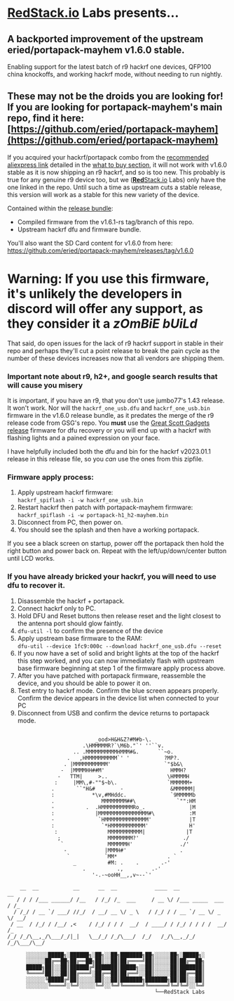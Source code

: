 # [**Red**Stack.io](https://www.redstack.io) Labs presents...
## A backported improvement of the upstream eried/portapack-mayhem v1.6.0 stable.

Enabling support for the latest batch of r9 hackrf one devices, QFP100 china knockoffs, and working hackrf mode, without needing to run nightly.

## These may not be the droids you are looking for! If you are looking for portapack-mayhem's main repo, find it here: [https://github.com/eried/portapack-mayhem](https://github.com/eried/portapack-mayhem)

If you acquired your hackrf/portapack combo from the [recommended aliexpress link](https://s.click.aliexpress.com/e/_DmU7GQX) detailed in the [what to buy section](https://github.com/eried/portapack-mayhem#what-to-buy), it will not work with v1.6.0 stable as it is now shipping an r9 hackrf, and so is too new. This probably is true for any genuine r9 device too, but we ([**Red**Stack.io](https://www.redstack.io) Labs) only have the one linked in the repo. Until such a time as upstream cuts a stable release, this version will work as a stable for this new variety of the device.

Contained within the [release bundle](https://github.com/redstackio/portapack-mayhem/releases/tag/v1.6.1-rs):

- Compiled firmware from the v1.6.1-rs tag/branch of this repo.
- Upstream hackrf dfu and firmware bundle.

You'll also want the SD Card content for v1.6.0 from here: https://github.com/eried/portapack-mayhem/releases/tag/v1.6.0

# Warning: If you use this firmware, it's unlikely the developers in discord will offer any support, as they consider it a _zOmBiE bUiLd_

That said, do open issues for the lack of r9 hackrf support in stable in their repo and perhaps they'll cut a point release to break the pain cycle as the number of these devices increases now that ali vendors are shipping them.

### Important note about r9, h2+, and google search results that will cause you misery
It is important, if you have an r9, that you don't use jumbo77's 1.43 release. It won't work. Nor will the `hackrf_one_usb.dfu` and `hackrf_one_usb.bin` firmware in the v1.6.0 release bundle, as it predates the merge of the r9 release code from GSG's repo. You **must** use the [Great Scott Gadgets release](https://github.com/greatscottgadgets/hackrf/releases/tag/v2023.01.1) firmware for dfu recovery or you will end up with a hackrf with flashing lights and a pained expression on your face.

I have helpfully included both the dfu and bin for the hackrf v2023.01.1 release in this release file, so you _can_ use the ones from this zipfile.

### Firmware apply process:

1. Apply upstream hackrf firmware:  
`hackrf_spiflash -i -w hackrf_one_usb.bin`
2. Restart hackrf then patch with portapack-mayhem firmware:  
`hackrf_spiflash -i -w portapack-h1_h2-mayhem.bin`
3. Disconnect from PC, then power on.
4. You should see the splash and then have a working portapack.

If you see a black screen on startup, power off the portapack then hold the right button and power back on. Repeat with the left/up/down/center button until LCD works.

### If you have already bricked your hackrf, you will need to use dfu to recover it.

1. Disassemble the hackrf + portapack.
2. Connect hackrf only to PC.
3. Hold DFU and Reset buttons then release reset and the light closest to the antenna port should glow faintly.
4. `dfu-util -l` to confirm the presence of the device
5. Apply upstream base firmware to the RAM:  
`dfu-util --device 1fc9:000c --download hackrf_one_usb.dfu --reset`
6. If you now have a set of solid and bright lights at the top of the hackrf this step worked, and you can now immediately flash with upstream base firmware beginning at step 1 of the firmware apply process above.
7. After you have patched with portapack firmware, reassemble the device, and you should be able to power it on.
8. Test entry to hackrf mode. Confirm the blue screen appears properly. Confirm the device appears in the device list when connected to your PC
9. Disconnect from USB and confirm the device returns to portapack mode.

```
                            
                            _ood>H&H&Z?#M#b-\.
                        .\HMMMMMR?`\M6b."`' ''``v.
                     .. .MMMMMMMMMMHMMM#&.      ``~o.
                   .   ,HMMMMMMMMMM`' '           ?MP?.
                  . |MMMMMMMMMMM'                 `"$b&\
                 -  |MMMMHH##M'                     HMMH?
                -   TTM|     >..                   \HMMMMH
               :     |MM\,#-""$~b\.                `MMMMMM+
              .       ``"H&#        -               &MMMMMM|
              :            *\v,#MHddc.              `9MMMMMb
              .               MMMMMMMM##\             `"":HM
              -          .  .HMMMMMMMMMMRo_.              |M
              :             |MMMMMMMMMMMMMMMM#\           :M
              -              `HMMMMMMMMMMMMMM'            |T
              :               `*HMMMMMMMMMMM'             H'
               :                MMMMMMMMMMM|             |T
                ;               MMMMMMMM?'              ./
                 `              MMMMMMH'               ./'
                  -            |MMMH#'                 .
                   `           `MM*                . `
                     _          #M: .    .       .-'
                        .          .,         .-'
                           '-.-~ooHH__,,v~--`'

    __  __           __      __  __            ____  __                 __
   / / / /___ ______/ /__   / /_/ /_  ___     / __ \/ /___ _____  ___  / /_
  / /_/ / __ `/ ___/ //_/  / __/ __ \/ _ \   / /_/ / / __ `/ __ \/ _ \/ __/
 / __  / /_/ / /__/ ,<    / /_/ / / /  __/  / ____/ / /_/ / / / /  __/ /_
/_/ /_/\__,_/\___/_/|_|   \__/_/ /_/\___/  /_/   /_/\__,_/_/ /_/\___/\__/

      ░░░░░░░█████╗░██████╗░██╗░░██╗███████╗██╗░░░░░██╗░█████╗░
      ░░░░░░██╔══██╗██╔══██╗██║░░██║██╔════╝██║░░░░░██║██╔══██╗
      █████╗██║░░██║██████╔╝███████║█████╗░░██║░░░░░██║███████║
      ╚════╝██║░░██║██╔═══╝░██╔══██║██╔══╝░░██║░░░░░██║██╔══██║
      ░░░░░░╚█████╔╝██║░░░░░██║░░██║███████╗███████╗██║██║░░██║
      ░░░░░░░╚════╝░╚═╝░░░░░╚═╝░░╚═╝╚══════╝╚══════╝╚═╝╚═╝░░╚═╝
                                               └──RedStack Labs
```
